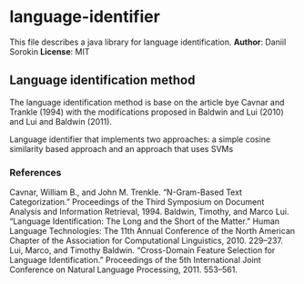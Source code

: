 language-identifier
===================

This file describes a java library for language identification.
**Author**: Daniil Sorokin
**License**: MIT

Language identification method
------------------------------

The language identification method is base on the article bye Cavnar and Trankle (1994) 
with the modifications proposed in Baldwin and Lui (2010) and Lui and Baldwin (2011).

Language identifier that implements two approaches: a simple cosine similarity based approach and an approach that uses SVMs


### References
Cavnar, William B., and John M. Trenkle. “N-Gram-Based Text Categorization.” Proceedings of the Third Symposium on Document Analysis and Information Retrieval, 1994.
Baldwin, Timothy, and Marco Lui. “Language Identification: The Long and the Short of the Matter.” Human Language Technologies: The 11th Annual Conference of the North American Chapter of the Association for Computational Linguistics, 2010. 229–237.
Lui, Marco, and Timothy Baldwin. “Cross-Domain Feature Selection for Language Identification.” Proceedings of the 5th International Joint Conference on Natural Language Processing, 2011. 553–561.
